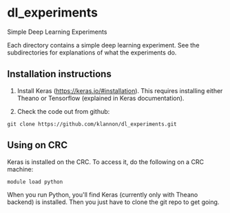 # dl_experiments
Simple Deep Learning Experiments

Each directory contains a simple deep learning experiment.  See the subdirectories for explanations of what the experiments do.

## Installation instructions

1.  Install Keras (https://keras.io/#installation).  This requires installing either Theano or Tensorflow (explained in Keras documentation).

2.  Check the code out from github:
```
git clone https://github.com/klannon/dl_experiments.git
```

## Using on CRC

Keras is installed on the CRC.  To access it, do the following on a CRC machine:
```
module load python
```

When you run Python, you'll find Keras (currently only with Theano backend) is installed.  Then you just have to clone the git repo to get going.
